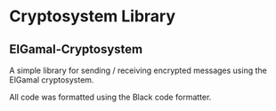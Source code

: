 # Cryptosystem Library

## ElGamal-Cryptosystem
A simple library for sending / receiving encrypted messages using the ElGamal cryptosystem.

All code was formatted using the Black code formatter.
